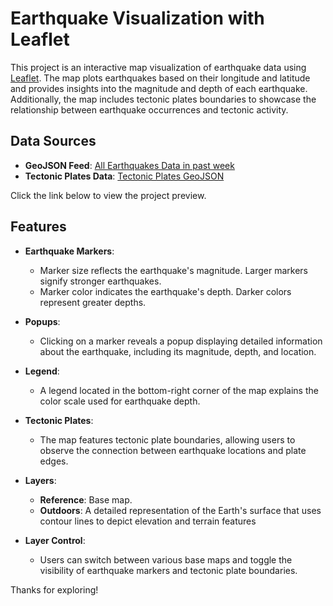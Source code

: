 # Earthquake Visualization with Leaflet

This project is an interactive map visualization of earthquake data using [Leaflet](https://leafletjs.com/). The map plots earthquakes based on their longitude and latitude and provides insights into the magnitude and depth of each earthquake. Additionally, the map includes tectonic plates boundaries to showcase the relationship between earthquake occurrences and tectonic activity.

## Data Sources

- **GeoJSON Feed**: [All Earthquakes Data in past week](https://earthquake.usgs.gov/earthquakes/feed/v1.0/summary/all_week.geojson)
- **Tectonic Plates Data**: [Tectonic Plates GeoJSON](https://github.com/fraxen/tectonicplates)

Click the link below to view the project preview.

## Features 
- **Earthquake Markers**:  
    - Marker size reflects the earthquake's magnitude. Larger markers signify stronger earthquakes.  
    - Marker color indicates the earthquake's depth. Darker colors represent greater depths.  

- **Popups**:  
    - Clicking on a marker reveals a popup displaying detailed information about the earthquake, including its magnitude, depth, and location.  

- **Legend**:  
    - A legend located in the bottom-right corner of the map explains the color scale used for earthquake depth.  

- **Tectonic Plates**:  
    - The map features tectonic plate boundaries, allowing users to observe the connection between earthquake locations and plate edges.  

- **Layers**:  
    - **Reference**: Base map. 
    - **Outdoors**: A detailed representation of the Earth's surface that uses contour lines to depict elevation and terrain features  

- **Layer Control**:  
    - Users can switch between various base maps and toggle the visibility of earthquake markers and tectonic plate boundaries.  

Thanks for exploring! 
